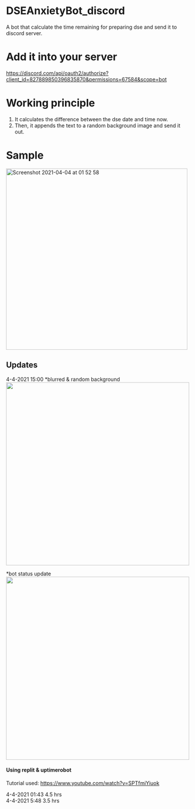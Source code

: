# DSEAnxietyBot_discord
A bot that calculate the time remaining for preparing dse and send it to discord server.

# Add it into your server #
https://discord.com/api/oauth2/authorize?client_id=827889850396835870&permissions=67584&scope=bot

# Working principle #

1. It calculates the difference between the dse date and time now.
2. Then, it appends the text to a random background image and send it out.



# Sample #
<img width="495" alt="Screenshot 2021-04-04 at 01 52 58" src="https://user-images.githubusercontent.com/53013464/113487075-7e774000-94e8-11eb-8271-dc3dd0946f58.png">



## Updates ##
4-4-2021 15:00
*blurred & random background
</br>
<img src="https://user-images.githubusercontent.com/53013464/113501005-e95e6080-9554-11eb-8d61-d55edb346178.png" width="500">

*bot status update
</br>
<img src="https://user-images.githubusercontent.com/53013464/113501040-2aef0b80-9555-11eb-8262-6b6259b3ae53.png" width="500">


#### Using replit & uptimerobot ####
Tutorial used:
https://www.youtube.com/watch?v=SPTfmiYiuok



4-4-2021 01:43
4.5 hrs
</br>
4-4-2021 5:48
3.5 hrs

